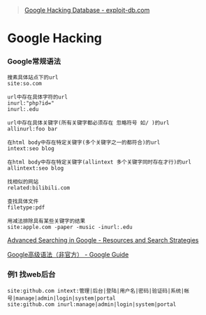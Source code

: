 >[ Google Hacking Database - exploit-db.com](https://www.exploit-db.com/google-hacking-database)

# Google Hacking

### Google常规语法

```
搜素具体站点下的url
site:so.com

url中存在具体字符的url
inurl:"php?id="
inurl:.edu

url中存在具体关键字(所有关键字都必须存在 忽略符号 如/ )的url
allinurl:foo bar

在html body中存在特定关键字(多个关键字之一的都符合)的url
intext:seo blog

在html body中存在特定关键字(allintext 多个关键字同时存在才行)的url
allintext:seo blog

找相似的网站
related:bilibili.com

查找具体文件
filetype:pdf
```

```
用减法排除具有某些关键字的结果
site:apple.com -paper -music -inurl:.edu
```

[Advanced Searching in Google - Resources and Search Strategies](https://sites.google.com/site/resourcesandsearchstrategies/google/advanced-searching-in-google)

[Google高级语法（非官方） - Google Guide](http://www.googleguide.com/or_operator.html)

### 例1 找web后台

```
site:github.com intext:管理|后台|登陆|用户名|密码|验证码|系统|帐号|manage|admin|login|system|portal
site:github.com inurl:manage|admin|login|system|portal
```
